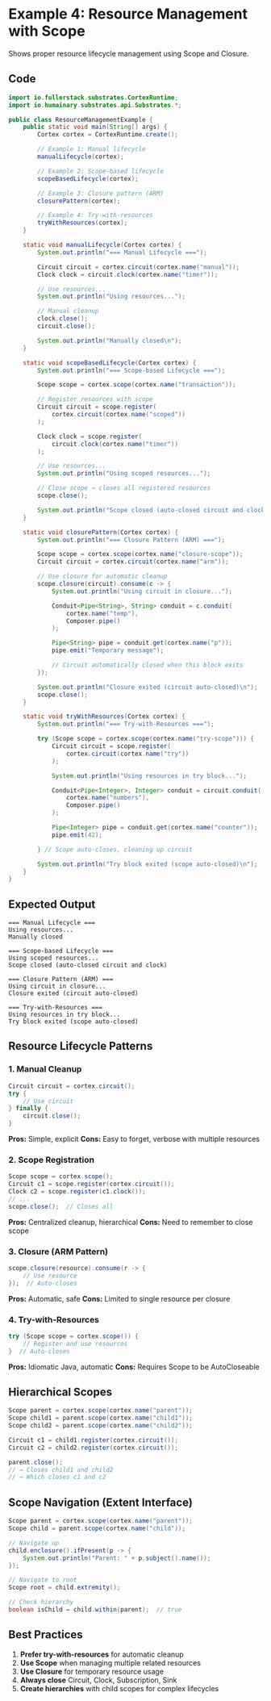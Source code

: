 # Example 4: Resource Management with Scope

Shows proper resource lifecycle management using Scope and Closure.

## Code

```java
import io.fullerstack.substrates.CortexRuntime;
import io.humainary.substrates.api.Substrates.*;

public class ResourceManagementExample {
    public static void main(String[] args) {
        Cortex cortex = CortexRuntime.create();

        // Example 1: Manual lifecycle
        manualLifecycle(cortex);

        // Example 2: Scope-based lifecycle
        scopeBasedLifecycle(cortex);

        // Example 3: Closure pattern (ARM)
        closurePattern(cortex);

        // Example 4: Try-with-resources
        tryWithResources(cortex);
    }

    static void manualLifecycle(Cortex cortex) {
        System.out.println("=== Manual Lifecycle ===");

        Circuit circuit = cortex.circuit(cortex.name("manual"));
        Clock clock = circuit.clock(cortex.name("timer"));

        // Use resources...
        System.out.println("Using resources...");

        // Manual cleanup
        clock.close();
        circuit.close();

        System.out.println("Manually closed\n");
    }

    static void scopeBasedLifecycle(Cortex cortex) {
        System.out.println("=== Scope-based Lifecycle ===");

        Scope scope = cortex.scope(cortex.name("transaction"));

        // Register resources with scope
        Circuit circuit = scope.register(
            cortex.circuit(cortex.name("scoped"))
        );

        Clock clock = scope.register(
            circuit.clock(cortex.name("timer"))
        );

        // Use resources...
        System.out.println("Using scoped resources...");

        // Close scope → closes all registered resources
        scope.close();

        System.out.println("Scope closed (auto-closed circuit and clock)\n");
    }

    static void closurePattern(Cortex cortex) {
        System.out.println("=== Closure Pattern (ARM) ===");

        Scope scope = cortex.scope(cortex.name("closure-scope"));
        Circuit circuit = cortex.circuit(cortex.name("arm"));

        // Use closure for automatic cleanup
        scope.closure(circuit).consume(c -> {
            System.out.println("Using circuit in closure...");

            Conduit<Pipe<String>, String> conduit = c.conduit(
                cortex.name("temp"),
                Composer.pipe()
            );

            Pipe<String> pipe = conduit.get(cortex.name("p"));
            pipe.emit("Temporary message");

            // Circuit automatically closed when this block exits
        });

        System.out.println("Closure exited (circuit auto-closed)\n");
        scope.close();
    }

    static void tryWithResources(Cortex cortex) {
        System.out.println("=== Try-with-Resources ===");

        try (Scope scope = cortex.scope(cortex.name("try-scope"))) {
            Circuit circuit = scope.register(
                cortex.circuit(cortex.name("try"))
            );

            System.out.println("Using resources in try block...");

            Conduit<Pipe<Integer>, Integer> conduit = circuit.conduit(
                cortex.name("numbers"),
                Composer.pipe()
            );

            Pipe<Integer> pipe = conduit.get(cortex.name("counter"));
            pipe.emit(42);

        } // Scope auto-closes, cleaning up circuit

        System.out.println("Try block exited (scope auto-closed)\n");
    }
}
```

## Expected Output

```
=== Manual Lifecycle ===
Using resources...
Manually closed

=== Scope-based Lifecycle ===
Using scoped resources...
Scope closed (auto-closed circuit and clock)

=== Closure Pattern (ARM) ===
Using circuit in closure...
Closure exited (circuit auto-closed)

=== Try-with-Resources ===
Using resources in try block...
Try block exited (scope auto-closed)
```

## Resource Lifecycle Patterns

### 1. Manual Cleanup

```java
Circuit circuit = cortex.circuit();
try {
    // Use circuit
} finally {
    circuit.close();
}
```

**Pros:** Simple, explicit
**Cons:** Easy to forget, verbose with multiple resources

### 2. Scope Registration

```java
Scope scope = cortex.scope();
Circuit c1 = scope.register(cortex.circuit());
Clock c2 = scope.register(c1.clock());
// ...
scope.close();  // Closes all
```

**Pros:** Centralized cleanup, hierarchical
**Cons:** Need to remember to close scope

### 3. Closure (ARM Pattern)

```java
scope.closure(resource).consume(r -> {
    // Use resource
});  // Auto-closes
```

**Pros:** Automatic, safe
**Cons:** Limited to single resource per closure

### 4. Try-with-Resources

```java
try (Scope scope = cortex.scope()) {
    // Register and use resources
}  // Auto-closes
```

**Pros:** Idiomatic Java, automatic
**Cons:** Requires Scope to be AutoCloseable

## Hierarchical Scopes

```java
Scope parent = cortex.scope(cortex.name("parent"));
Scope child1 = parent.scope(cortex.name("child1"));
Scope child2 = parent.scope(cortex.name("child2"));

Circuit c1 = child1.register(cortex.circuit());
Circuit c2 = child2.register(cortex.circuit());

parent.close();
// → Closes child1 and child2
// → Which closes c1 and c2
```

## Scope Navigation (Extent Interface)

```java
Scope parent = cortex.scope(cortex.name("parent"));
Scope child = parent.scope(cortex.name("child"));

// Navigate up
child.enclosure().ifPresent(p -> {
    System.out.println("Parent: " + p.subject().name());
});

// Navigate to root
Scope root = child.extremity();

// Check hierarchy
boolean isChild = child.within(parent);  // true
```

## Best Practices

1. **Prefer try-with-resources** for automatic cleanup
2. **Use Scope** when managing multiple related resources
3. **Use Closure** for temporary resource usage
4. **Always close** Circuit, Clock, Subscription, Sink
5. **Create hierarchies** with child scopes for complex lifecycles
